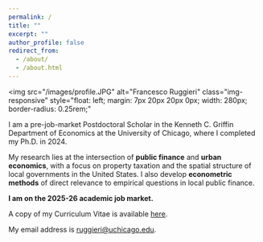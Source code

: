 ```yaml
---
permalink: /
title: ""
excerpt: ""
author_profile: false
redirect_from: 
  - /about/
  - /about.html
---
```


<img
  src="/images/profile.JPG"
  alt="Francesco Ruggieri"
  class="img-responsive"
  style="float: left; margin: 7px 20px 20px 0px; width: 280px; border-radius: 0.25rem;"
>

I am a pre-job-market Postdoctoral Scholar in the Kenneth C. Griffin Department of Economics at the University of Chicago, where I completed my Ph.D. in 2024.

My research lies at the intersection of **public finance** and **urban economics**, with a focus on property taxation and the spatial structure of local governments in the United States. I also develop **econometric methods** of direct relevance to empirical questions in local public finance.

**I am on the 2025-26 academic job market.**

A copy of my Curriculum Vitae is available [here](/files/CV_FrancescoRuggieri.pdf).

My email address is [ruggieri@uchicago.edu](mailto:ruggieri@uchicago.edu). 


